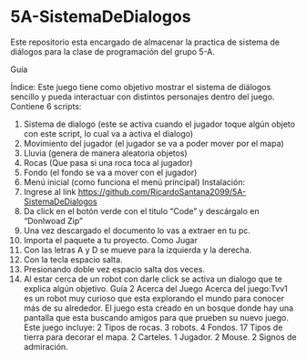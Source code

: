 # 5A-SistemaDeDialogos
Este repositorio esta encargado de almacenar la practica de sistema de diálogos para la clase de programación del grupo 5-A.


Guía


Índice:
Este juego tiene como objetivo mostrar el sistema de diálogos sencillo y pueda
interactuar con distintos personajes dentro del juego.
Contiene 6 scripts:
1. Sistema de dialogo (este se activa cuando el jugador toque algún objeto con este
script, lo cual va a activa el dialogo)
2. Movimiento del jugador (el jugador se va a poder mover por el mapa)
3. Lluvia (genera de manera aleatoria objetos)
4. Rocas (Que pasa si una roca toca al jugador)
5. Fondo (el fondo se va a mover con el jugador)
6. Menú inicial (como funciona el menú principal)
Instalación:
1. Ingrese al link https://github.com/RicardoSantana2099/5A-SistemaDeDialogos
2. Da click en el botón verde con el titulo “Code” y descárgalo en “Donlwoad Zip”
3. Una vez descargado el documento lo vas a extraer en tu pc.
4. Importa el paquete a tu proyecto.
Como Jugar
1. Con las letras A y D se mueve para la izquierda y la derecha.
2. Con la tecla espacio salta.
3. Presionando doble vez espacio salta dos veces.
4. Al estar cerca de un robot con darle click se activa un dialogo que te explica algún
objetivo.
Guía 2
Acerca del Juego
Acerca del juego:Tvv1 es un robot muy curioso que esta explorando el mundo para
conocer más de su alrededor.
El juego esta creado en un bosque donde hay una pantalla que esta buscando amigos
para que prueben su nuevo juego.
Este juego incluye:
2 Tipos de rocas.
3 robots.
4 Fondos.
17 Tipos de tierra para decorar el mapa.
2 Carteles.
1 Jugador.
2 Mouse.
2 Signos de admiración.
